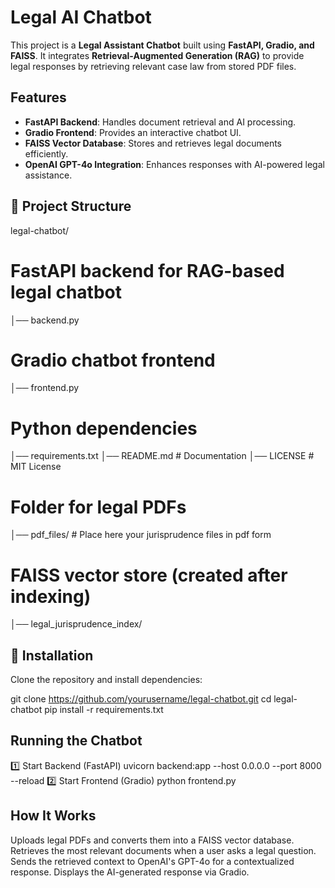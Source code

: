 # Legal AI Chatbot

This project is a **Legal Assistant Chatbot** built using **FastAPI, Gradio, and FAISS**. It integrates **Retrieval-Augmented Generation (RAG)** to provide legal responses by retrieving relevant case law from stored PDF files.

## Features
- **FastAPI Backend**: Handles document retrieval and AI processing.
- **Gradio Frontend**: Provides an interactive chatbot UI.
- **FAISS Vector Database**: Stores and retrieves legal documents efficiently.
- **OpenAI GPT-4o Integration**: Enhances responses with AI-powered legal assistance.

## 📂 Project Structure
legal-chatbot/ 
# FastAPI backend for RAG-based legal chatbot 
│── backend.py 
# Gradio chatbot frontend 
│── frontend.py 
# Python dependencies 
│── requirements.txt 
│── README.md # Documentation 
│── LICENSE # MIT License 
# Folder for legal PDFs 
│── pdf_files/ # Place here your jurisprudence files in pdf form
# FAISS vector store (created after indexing)
│── legal_jurisprudence_index/ 

## 🔧 Installation
Clone the repository and install dependencies:

git clone https://github.com/yourusername/legal-chatbot.git
cd legal-chatbot
pip install -r requirements.txt

## Running the Chatbot
1️⃣ Start Backend (FastAPI)
uvicorn backend:app --host 0.0.0.0 --port 8000 --reload
2️⃣ Start Frontend (Gradio)
python frontend.py

## How It Works
Uploads legal PDFs and converts them into a FAISS vector database.
Retrieves the most relevant documents when a user asks a legal question.
Sends the retrieved context to OpenAI's GPT-4o for a contextualized response.
Displays the AI-generated response via Gradio.
